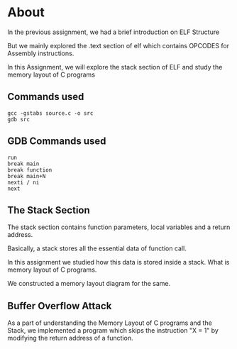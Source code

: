 # About
In the previous assignment, we had a brief introduction on ELF Structure

But we mainly explored the .text section of elf which contains OPCODES for Assembly instructions.

In this Assignment, we will explore the stack section of ELF and study the memory layout of C programs

## Commands used
```
gcc -gstabs source.c -o src
gdb src
```

## GDB Commands used
```
run
break main
break function
break main+N
nexti / ni
next
```
## The Stack Section

The stack section contains function parameters, local variables and a return address.

Basically, a stack stores all the essential data of function call.

In this assignment we studied how this data is stored inside a stack. What is memory layout of C programs.

We constructed a memory layout diagram for the same.

## Buffer Overflow Attack

As a part of understanding the Memory Layout of C  programs and the Stack, we implemented a program which skips the instruction "X = 1" by modifying the return address of a function.











